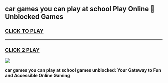 
## car games you can play at school Play Online 👋 Unblocked Games
<h3>
<a href="https://news.freeplayer.one?title=car_games_you_can_play_at_school&ref=17GH">CLICK TO PLAY</a></h3>
<hr>

<h3>
<a href="https://news.freeplayer.one?title=car_games_you_can_play_at_school&ref=17GH">CLICK 2 PLAY</a>
  
</h3>

<a href="https://news.freeplayer.one?title=car_games_you_can_play_at_school&ref=17GH/"><img src="https://clearcache.store/games.png"></a>


**car games you can play at school games unblocked: Your Gateway to Fun and Accessible Online Gaming**
